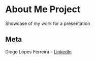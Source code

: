 # About Me Project
Showcase of my work for a presentation

## Meta
Diego Lopes Ferreira – [LinkedIn](https://www.linkedin.com/in/diego-lopes-ferreira-a23a8919b/)
